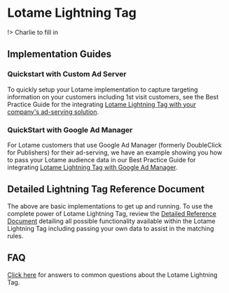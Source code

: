 # Lotame Lightning Tag

!> Charlie to fill in

## Implementation Guides

### Quickstart with Custom Ad Server

To quickly setup your Lotame implementation to capture targeting information on your customers including 1st visit customers, see the Best Practice Guide for the integrating [Lotame Lightning Tag with your company's ad-serving solution](lightning-tag/implementation-generic).

### QuickStart with Google Ad Manager

For Lotame customers that use Google Ad Manager (formerly DoubleClick for Publishers) for their ad-serving, we have an example showing you how to pass your Lotame audience data in our Best Practice Guide for integrating [Lotame Lightning Tag with Google Ad Manager](lightning-tag/implementation-google-ad-manager.md).

## Detailed Lightning Tag Reference Document

The above are basic implementations to get up and running. To use the complete power of Lotame Lightning Tag, review the [Detailed Reference Document](lightning-tag/detailed-reference.md) detailing all possible functionality available within the Lotame Lightning Tag including passing your own data to assist in the matching rules.

## FAQ

[Click here](lightning-tag/faq.md) for answers to common questions about the Lotame Lightning Tag.
